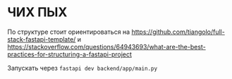 # ЧИХ ПЫХ

По структуре стоит ориентироваться на https://github.com/tiangolo/full-stack-fastapi-template/ и https://stackoverflow.com/questions/64943693/what-are-the-best-practices-for-structuring-a-fastapi-project

Запускать через `fastapi dev backend/app/main.py`
